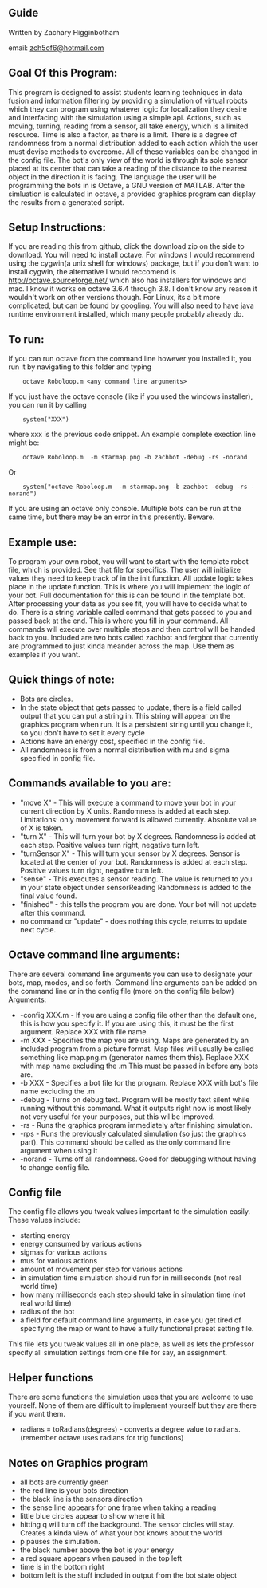 Guide
------------------------------------------
Written by Zachary Higginbotham  

email: zch5of6@hotmail.com


Goal Of this Program:
--------------------
This program is designed to assist students learning techniques in data fusion and information filtering
by providing a simulation of virtual robots which they can program using whatever logic for localization they desire and interfacing
with the simulation using a simple api. Actions, such as moving, turning, reading from a sensor, all take energy, which is a limited resource. Time is also a factor, as there is a limit.
There is a degree of randomness from a normal distribution added to each action which the user must devise methods to overcome. All of these variables can be changed in the config file.
The bot's only view of the world is through its sole sensor placed at its center that can take a reading of the distance to the nearest object in the direction it is facing.
The language the user will be programming the bots in is Octave, a GNU version of MATLAB.
After the simluation is calculated in octave, a provided graphics program can display the results from a generated script.

Setup Instructions:
--------------------
If you are reading this from github, click the download zip on the side to download.
You will need to install octave. For windows I would recommend using the cygwin(a unix shell for windows) package, but if you don't want to install cygwin,
the alternative I would reccomend is http://octave.sourceforge.net/ which also has installers for windows and mac.
I know it works on octave 3.6.4 through 3.8. I don't know any reason it wouldn't work on other versions though.
For Linux, its a bit more complicated, but can be found by googling.
You will also need to have java runtime environment installed, which many people probably already do.

To run:
-------
If you can run octave from the command line however you installed it, you run it by navigating to this folder and typing
```
    octave Roboloop.m <any command line arguments>
```
If you just have the octave console (like if you used the windows installer), you can run it by calling
```
    system("XXX")
```
where xxx is the previous code snippet.
An example complete exection line might be:
```
    octave Roboloop.m  -m starmap.png -b zachbot -debug -rs -norand
```
Or
```
    system("octave Roboloop.m  -m starmap.png -b zachbot -debug -rs -norand")
```
If you are using an octave only console.
Multiple bots can be run at the same time, but there may be an error in this presently. Beware.


Example use:
---------------
To program your own robot, you will want to start with the template robot file, which is provided. See that file for specifics.
The user will initialize values they need to keep track of in the init function.
All update logic takes place in the update function. This is where you will implement the logic of your bot.
Full documentation for this is can be found in the template bot.
After processing your data as you see fit, you will have to decide what to do. 
There is a string variable called command that gets passed to you and passed back at the end.
This is where you fill in your command.
All commands will execute over multiple steps and then control will be handed back to you.
Included are two bots called zachbot and fergbot that currently are programmed to just kinda meander across the map.
Use them as examples if you want.



Quick things of note:
---------------------
* Bots are circles. 
* In the state object that gets passed to update, there is a field called output that you can put a string in.
  This string will appear on the graphics program when run. It is a persistent string until you change it, so you don't have to set it every cycle
* Actions have an energy cost, specified in the config file.
* All randomness is from a normal distribution with mu and sigma specified in config file.
  
  
Commands available to you are:
------------------------------
* "move X" - This will execute a command to move your bot in your current direction by X units.
			 Randomness is added at each step.
			 Limitations: only movement forward is allowed currently. Absolute value of X is taken.
* "turn X" - This will turn your bot by X degrees. 
			 Randomness is added at each step.
			 Positive values turn right, negative turn left.
* "turnSensor X" - This will turn your sensor by X degrees. Sensor is located at the center of your bot.
					Randomness is added at each step.
				   Positive values turn right, negative turn left.
* "sense" - This executes a sensor reading. The value is returned to you in your state object under sensorReading
			Randomness is added to the final value found.
* "finished" - this tells the program you are done. Your bot will not update after this command.
* no command or "update" - does nothing this cycle, returns to update next cycle.
  
  
Octave command line arguments:
------------------------------
There are several command line arguments you can use to designate your bots, map, modes, and so forth.
Command line arguments can be added on the command line or in the config file (more on the config file below)
Arguments:
* -config XXX.m - If you are using a config file other than the default one, this is how you specify it.
				  If you are using this, it must be the first argument. Replace XXX with file name.
* -m XXX	- Specifies the map you are using. Maps are generated by an included program from a picture format.
			  Map files will usually be called something like map.png.m (generator names them this).
			  Replace XXX with map name excluding the .m
			  This must be passed in before any bots are.
* -b XXX	- Specifies a bot file for the program. Replace XXX with bot's file name excluding the .m
* -debug 	- Turns on debug text. Program will be mostly text silent while running without this command.
			  What it outputs right now is most likely not very useful for your purposes, but this wil be improved.
* -rs		- Runs the graphics program immediately after finishing simulation.
* -rps		- Runs the previously calculated simulation (so just the graphics part). This command should be called as the only command line argument when using it
* -norand	- Turns off all randomness. Good for debugging without having to change config file.


Config file
-----------
The config file allows you tweak values important to the simulation easily.
These values include:
* starting energy
* energy consumed by various actions
* sigmas for various actions
* mus for various actions
* amount of movement per step for various actions
* in simulation time simulation should run for in milliseconds (not real world time)
* how many milliseconds each step should take in simulation time (not real world time)
* radius of the bot
* a field for default command line arguments, in case you get tired of specifying the map or want to have a fully functional preset setting file.

This file lets you tweak values all in one place, as well as lets the professor specify all simulation settings from one file for say, an assignment.


Helper functions
----------------
There are some functions the simulation uses that you are welcome to use yourself. None of them are difficult to implement yourself but they are there if you want them.
* radians = toRadians(degrees) - converts a degree value to radians. (remember octave uses radians for trig functions)

Notes on Graphics program
-------------------------
* all bots are currently green
* the red line is your bots direction
* the black line is the sensors direction
* the sense line appears for one frame when taking a reading
* little blue circles appear to show where it hit
* hitting q will turn off the background. The sensor circles will stay. Creates a kinda view of what your bot knows about the world
* p pauses the simulation.
* the black number above the bot is your energy
* a red square appears when paused in the top left
* time is in the bottom right
* bottom left is the stuff included in output from the bot state object